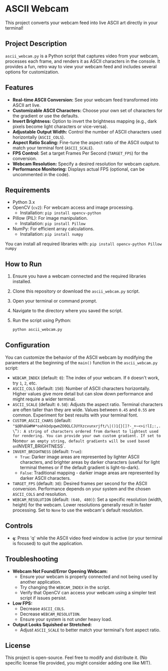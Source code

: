 # ASCII Webcam

This project converts your webcam feed into live ASCII art directly in your terminal!

## Project Description

`ascii_webcam.py` is a Python script that captures video from your webcam, processes each frame, and renders it as ASCII characters in the console. It provides a fun, retro way to view your webcam feed and includes several options for customization.

## Features

*   **Real-time ASCII Conversion:** See your webcam feed transformed into ASCII art live.
*   **Customizable ASCII Characters:** Choose your own set of characters for the gradient or use the defaults.
*   **Invert Brightness:** Option to invert the brightness mapping (e.g., dark pixels become light characters or vice-versa).
*   **Adjustable Output Width:** Control the number of ASCII characters used horizontally (`ASCII_COLS`).
*   **Aspect Ratio Scaling:** Fine-tune the aspect ratio of the ASCII output to match your terminal font (`ASCII_SCALE`).
*   **FPS Control:** Set a target Frames Per Second (`TARGET_FPS`) for the conversion.
*   **Webcam Resolution:** Specify a desired resolution for webcam capture.
*   **Performance Monitoring:** Displays actual FPS (optional, can be uncommented in the code).

## Requirements

*   Python 3.x
*   OpenCV (`cv2`): For webcam access and image processing.
    *   Installation: `pip install opencv-python`
*   Pillow (PIL): For image manipulation.
    *   Installation: `pip install Pillow`
*   NumPy: For efficient array calculations.
    *   Installation: `pip install numpy`

You can install all required libraries with:
`pip install opencv-python Pillow numpy`

## How to Run

1.  Ensure you have a webcam connected and the required libraries installed.
2.  Clone this repository or download the `ascii_webcam.py` script.
3.  Open your terminal or command prompt.
4.  Navigate to the directory where you saved the script.
5.  Run the script using Python:

    ```bash
    python ascii_webcam.py
    ```

## Configuration

You can customize the behavior of the ASCII webcam by modifying the parameters at the beginning of the `main()` function in the `ascii_webcam.py` script:

*   `WEBCAM_INDEX` (default: `0`): The index of your webcam. If `0` doesn't work, try `1`, `2`, etc.
*   `ASCII_COLS` (default: `150`): Number of ASCII characters horizontally. Higher values give more detail but can slow down performance and might require a wider terminal.
*   `ASCII_SCALE` (default: `0.50`): Adjusts the aspect ratio. Terminal characters are often taller than they are wide. Values between `0.45` and `0.55` are common. Experiment for best results with your terminal font.
*   `CUSTOM_ASCII_CHARS` (default: `"$@B%8&WM#*oahkbdpqwmZO0QLCJUYXzcvunxrjft/\|()1{}[]?-_+~<>i!lI;:,. \`"`): A string of characters ordered from darkest to lightest used for rendering. You can provide your own custom gradient. If set to `None` or an empty string, default gradients will be used based on `INVERT_BRIGHTNESS`.
*   `INVERT_BRIGHTNESS` (default: `True`):
    *   `True`: Darker image areas are represented by lighter ASCII characters, and brighter areas by darker characters (useful for light terminal themes or if the default gradient is light-to-dark).
    *   `False`: Traditional mapping - darker image areas are represented by darker ASCII characters.
*   `TARGET_FPS` (default: `30`): Desired frames per second for the ASCII conversion. Performance depends on your system and the chosen `ASCII_COLS` and resolution.
*   `WEBCAM_RESOLUTION` (default: `(640, 480)`): Set a specific resolution (width, height) for the webcam. Lower resolutions generally result in faster processing. Set to `None` to use the webcam's default resolution.

## Controls

*   **`q`**: Press 'q' while the ASCII video feed window is active (or your terminal is focused) to quit the application.

## Troubleshooting

*   **Webcam Not Found/Error Opening Webcam:**
    *   Ensure your webcam is properly connected and not being used by another application.
    *   Try changing the `WEBCAM_INDEX` in the script.
    *   Verify that OpenCV can access your webcam using a simpler test script if issues persist.
*   **Low FPS:**
    *   Decrease `ASCII_COLS`.
    *   Decrease `WEBCAM_RESOLUTION`.
    *   Ensure your system is not under heavy load.
*   **Output Looks Squished or Stretched:**
    *   Adjust `ASCII_SCALE` to better match your terminal's font aspect ratio.

## License

This project is open-source. Feel free to modify and distribute it. (No specific license file provided, you might consider adding one like MIT).
```
